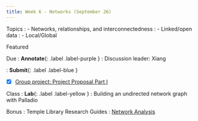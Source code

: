 ```yaml
---
title: Week 6 - Networks (September 26)
---
```


Topics
: - Networks, relationships, and interconnectedness
: - Linked/open data
: - Local/Global

Featured

Due
: **Annotate**{: .label .label-purple }
  : Discussion leader: Xiang

: **Submit**{: .label .label-blue }
  - [x] [Group project: Project Proposal Part I](https://hist5152.github.io/fall22/assignments/#due-by-5pm-september-26-2022)


Class
: **Lab**{: .label .label-yellow } 
: Building an undirected network graph with Palladio

Bonus
: Temple Library Research Guides
    : [Network Analysis](https://guides.temple.edu/network-analysis)